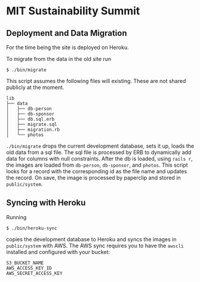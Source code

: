 # MIT Sustainability Summit

## Deployment and Data Migration

For the time being the site is deployed on Heroku.

To migrate from the data in the old site run

```
$ ./bin/migrate
```

This script assumes the following files will existing. These are not shared
publicly at the moment.

```
lib
├── data
│   ├── db-person
│   ├── db-sponsor
│   ├── db.sql.erb
│   ├── migrate.sql
│   ├── migration.rb
│   └── photos
```

`./bin/migrate` drops the current development database, sets it up, loads the
old data from a sql file. The sql file is processed by ERB to dynamically add
data for columns with null constraints. After the db is loaded, using `rails r`,
the images are loaded from `db-person`, `db-sponsor`, and `photos`. This script
looks for a record with the corresponding id as the file name and updates the
record. On save, the image is processed by paperclip and stored in
`public/system`.

## Syncing with Heroku

Running
```
$ ./bin/heroku-sync
```

copies the development database to Heroku and syncs the images in
`public/system` with AWS. The AWS sync requires you to have the `awscli`
installed and configured with your bucket:

```
S3_BUCKET_NAME
AWS_ACCESS_KEY_ID
AWS_SECRET_ACCESS_KEY
```

